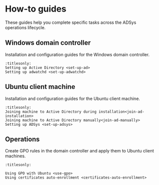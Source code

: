 # How-to guides

These guides help you complete specific tasks across the ADSys operations
lifecycle.

## Windows domain controller

Installation and configuration guides for the Windows domain controller.

```{toctree}
:titlesonly:
Setting up Active Directory <set-up-ad>
Setting up adwatchd <set-up-adwatchd>
```

## Ubuntu client machine

Installation and configuration guides for the Ubuntu client machine.

```{toctree}
:titlesonly:
Joining machine to Active Directory during installation<join-ad-installation>
Joining machine to Active Directory manually<join-ad-manually>
Setting up ADSys <set-up-adsys>
```

## Operations

Create GPO rules in the domain controller and apply them to Ubuntu client
machines.

```{toctree}
:titlesonly:

Using GPO with Ubuntu <use-gpo>
Using certificates auto-enrollment <certificates-auto-enrollment>
```
